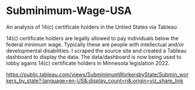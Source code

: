 # Subminimum-Wage-USA
An analysis of 14(c) certificate holders in the Untied States via Tableau

14(c) certificate holders are legally allowed to pay individuals below the federal minimum wage. Typically these are people with intellectual and/or developmental disabilities. I scraped the source site and created a Tableau dashboard to display the data. The data/dashboard is now being used to lobby agains 14(c) certificate holders in Minnesota legislation 2022.

https://public.tableau.com/views/SubminimumWorkersbyState/Submin_workers_by_state?:language=en-US&:display_count=n&:origin=viz_share_link
